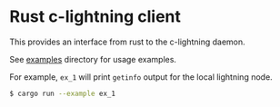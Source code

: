# Rust c-lightning client

This provides an interface from rust to the c-lightning daemon.

See [examples](examples/) directory for usage examples.

For example, `ex_1` will print `getinfo` output for the local lightning node.
```bash
$ cargo run --example ex_1
```
